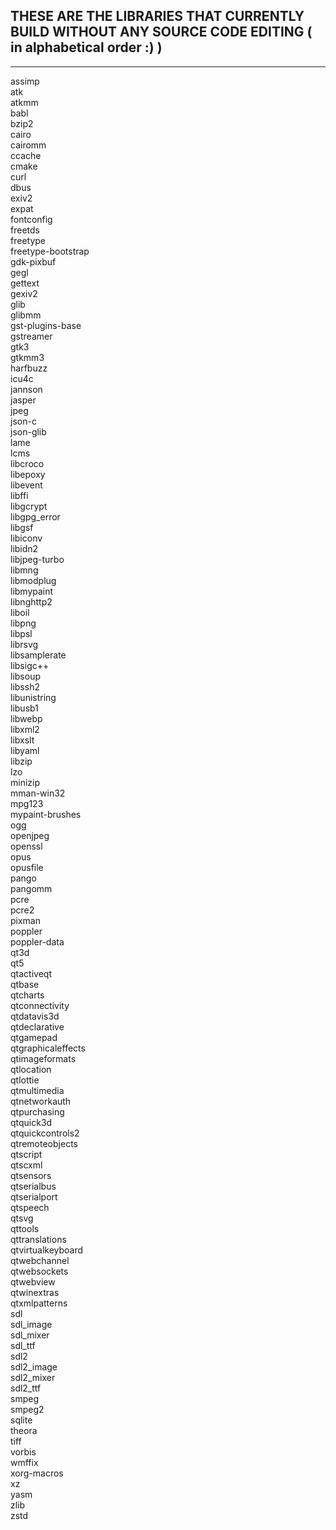 ## THESE ARE THE LIBRARIES THAT CURRENTLY BUILD WITHOUT ANY SOURCE CODE EDITING ( in alphabetical order :) )

------------------------------------------------------------------------------------------------------------

assimp \
atk \
atkmm \
babl \
bzip2 \
cairo \
cairomm \
ccache \
cmake \
curl \
dbus \
exiv2 \
expat \
fontconfig \
freetds \
freetype \
freetype-bootstrap \
gdk-pixbuf \
gegl \
gettext \
gexiv2 \
glib \
glibmm \
gst-plugins-base \
gstreamer \
gtk3 \
gtkmm3 \
harfbuzz \
icu4c \
jannson \
jasper \
jpeg \
json-c \
json-glib \
lame \
lcms \
libcroco \
libepoxy \
libevent \
libffi \
libgcrypt \
libgpg_error \
libgsf \
libiconv \
libidn2 \
libjpeg-turbo \
libmng \
libmodplug \
libmypaint \
libnghttp2 \
liboil \
libpng \
libpsl \
librsvg \
libsamplerate \
libsigc++ \
libsoup \
libssh2 \
libunistring \
libusb1 \
libwebp \
libxml2 \
libxslt \
libyaml \
libzip \
lzo \
minizip \
mman-win32 \
mpg123 \
mypaint-brushes \
ogg \
openjpeg \
openssl \
opus \
opusfile \
pango \
pangomm \
pcre \
pcre2 \
pixman \
poppler \
poppler-data \
qt3d \
qt5 \
qtactiveqt \
qtbase \
qtcharts \
qtconnectivity \
qtdatavis3d \
qtdeclarative \
qtgamepad \
qtgraphicaleffects \
qtimageformats \
qtlocation \
qtlottie \
qtmultimedia \
qtnetworkauth \
qtpurchasing \
qtquick3d \
qtquickcontrols2 \
qtremoteobjects \
qtscript \
qtscxml \
qtsensors \
qtserialbus \
qtserialport \
qtspeech \
qtsvg \
qttools \
qttranslations \
qtvirtualkeyboard \
qtwebchannel \
qtwebsockets \
qtwebview \
qtwinextras \
qtxmlpatterns \
sdl \
sdl_image \
sdl_mixer \
sdl_ttf \
sdl2 \
sdl2_image \
sdl2_mixer \
sdl2_ttf \
smpeg \
smpeg2 \
sqlite \
theora \
tiff \
vorbis \
wmffix \
xorg-macros \
xz \
yasm \
zlib \
zstd
